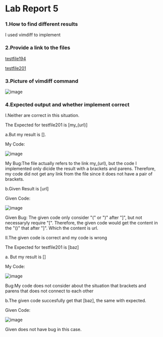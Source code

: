 # **Lab Report 5**

### **1.How to find different results**

I used vimdiff to implement
### **2.Provide a link to the files**

[testfile194](https://github.com/coy001/my-markdown-parser/blob/main/test-files/194.md)

[testfile201](https://github.com/coy001/my-markdown-parser/blob/main/test-files/201.md)

### **3.Picture of vimdiff command**

![image](https://user-images.githubusercontent.com/103301184/172476469-e28a9e4a-9751-4124-9b3c-b2a117fb211c.png)

### **4.Expected output and whether implement correct**

I.Neither are correct in this situation.

The Expected for testfile201 is [my_(url)]

a.But my result is [].

My Code:

![image](https://user-images.githubusercontent.com/103301184/172481208-1dc89dab-1acc-4ad9-839e-14dfb42f4343.png)

My Bug:The file actually refers to the link my_(url), but the code I implemented only dicide the result with a brackets and parens. Therefore, my code did not get any link from the file since it does not have a pair of brackets.

b.Given Result is [url]

Given Code:

![image](https://user-images.githubusercontent.com/103301184/172484508-210342a9-b4ed-4e8a-99b3-39451deac1ac.png)

Given Bug: The given code only consider "(" or ")" after "]", but not necessaryly require "[". Therefore, the given code would get the content in the "()" that after "]". Which the content is url.


II.The given code is correct and my code is wrong

The Expected for testfile201 is [baz]

a. But my result is []

My Code:

![image](https://user-images.githubusercontent.com/103301184/172485715-4bdbefe6-e8cc-4917-b4ed-e52765bb2785.png)

Bug:My code does not consider about the situation that brackets and parens that does not connect to each other

b.The given code succesfully get that [baz], the same with expected.

Given Code:

![image](https://user-images.githubusercontent.com/103301184/172486535-b6ebbe7a-6516-4e05-b6df-15850bd05fc8.png)

Given does not have bug in this case.



